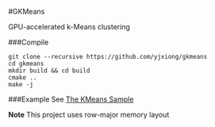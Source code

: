 #GKMeans

GPU-accelerated k-Means clustering

###Compile

```
git clone --recursive https://github.com/yjxiong/gkmeans
cd gkmeans
mkdir build && cd build
cmake ..
make -j
```

###Example
See [The KMeans Sample](https://github.com/yjxiong/gkmeans/tree/master/examples/kmeans)

**Note** This project uses row-major memory layout 
